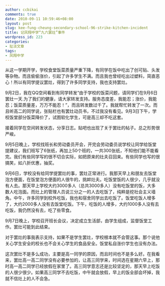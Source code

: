 ```yaml
---
author: ccbikai
comments: true
date: 2010-09-11 10:59:46+08:00
layout: post
slug: kee-fung-cheung-secondary-school-96-strike-kitchen-incident
title: 记凤翔中学“九六罢灶”事件
wordpress_id: 223
categories:
- 扯淡文章
tags:
- 凤翔中学
---
```


从这一学期开学，学校食堂饭菜质量严重下降，有同学在饭中吃出了创可贴、头发等杂物。而且偷偷涨价，引起了许多学生不满。而且我也曾经吃出过塑料，简直恶心！所以有同学提议罢灶，得到了许多同学支持，我也支持罢灶。<!-- more -->

9月2日，我在QQ空间看到有同学转发“由于学校的饭菜问题，请同学们在9月6日罢灶一天.为了我们的健康，请大家转发支持。服务态度差，我能忍；涨价，我能忍；饭菜质量差，万万不能忍！”，而且转发数过千了。我就帮忙转发了一次。而且听高二的同学说，张贴栏也有罢灶动员书，不过我没有看见。9月3日下午，学校饭堂部分饭菜降价了，试图软化学生，可是高三却不吃这套。

接着同学在空间转发状态，分享日志。贴吧也出现了关于罢灶的帖子。总之形势很严峻。

9月5日晚上，学校找班长和劳动委员开会，开完会劳动委员说学校让同学给饭堂提建议，我们班写了6张纸，再加上50个班的，一共300张纸，不知他们能不能看完。我们有些同学写的很不切合实际，如把原来的灶夫召回来。有些同学也写的很搞笑，如八折优惠，抽奖。

9月6日，学校没有给同学提罢灶的事，罢灶正常进行。我那天早上和朋友去饭堂泡方便面，在饭堂泡方便面的人很牛的，挑衅灶夫。吃饭堂饭的人很少，几乎就没有人去。那天早上学校大约3000多人（总共3000多人）没有吃饭堂的饭，大多数人吃泡面。而灶上的管理人员说三分之一的人去吃饭了，纯粹是挖社会主义墙角。中午，许多同学到校外吃饭，我也和宿舍同学出去吃饭了。饭堂吃饭人增多了，大约2000多人没有去饭堂吃饭。下午，吃饭的人增多，大约1000多人没有去吃饭，我仍然没有去，吃了些零食。

9月7日晚上，学校召开班长会议，决定成立生活部，由学生组成，监督饭堂工作。罢灶可能到此结束。

对于罢灶的事我表示支持，如果不是学生罢灶，学校根本就不会管这事。那个说他关心学生安全的校长也不会关心学生的食品安全。饭堂私自涨价学生也没有办法。

这次罢灶不是多么成功，主要是高一同学的原因，而且时间也不是多么好。在我看来，罢灶高一高二同学没有必要参加的，让高三同学来，时间选在星期六早上，那时高一高二同学已经放假在家里了。高三同学意志还是比较坚定的，那天早上吃饭的人很少很少。如果高三同学不去吃饭，中午就会放假，早上的饭全部会坏掉，我就不信灶上的人不会急。
